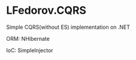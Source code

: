 # LFedorov.CQRS
Simple CQRS(without ES) implementation on .NET

ORM: NHibernate

IoC: SimpleInjector
